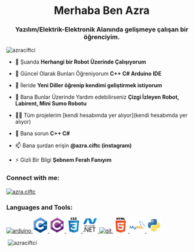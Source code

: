 <h1 align="center">Merhaba Ben Azra</h1>
<h3 align="center">Yazılım/Elektrik-Elektronik Alanında gelişmeye çalışan bir öğrenciyim.</h3>

<p align="left"> <img src="https://komarev.com/ghpvc/?username=azraciftci&label=Profile%20views&color=0e75b6&style=flat" alt="azraciftci" /> </p>

- 🔭 Şuanda **Herhangi bir Robot Üzerinde Çalışıyorum**

- 🌱 Güncel Olarak Bunları Öğreniyorum **C++ C# Arduino IDE**

- 👯 İleride **Yeni Diller öğrenip kendimi geliştirmek istiyorum**

- 🤝 Bana Bunlar Üzerinde Yardım edebilirseniz **Çizgi İzleyen Robot, Labirent, Mini Sumo Robotu**

- 👨‍💻 Tüm projelerim [kendi hesabımda yer alıyor](kendi hesabımda yer alıyor)

- 💬 Bana sorun **C++ C#**

- 📫 Bana şurdan erişin **@azra.ciftc (instagram)**

- ⚡ Gizli Bir Bilgi **Şebnem Ferah Fanıyım**

<h3 align="left">Connect with me:</h3>
<p align="left">
<a href="https://instagram.com/azra.ciftc" target="blank"><img align="center" src="https://raw.githubusercontent.com/rahuldkjain/github-profile-readme-generator/master/src/images/icons/Social/instagram.svg" alt="azra.ciftc" height="30" width="40" /></a>
</p>

<h3 align="left">Languages and Tools:</h3>
<p align="left"> <a href="https://www.arduino.cc/" target="_blank" rel="noreferrer"> <img src="https://cdn.worldvectorlogo.com/logos/arduino-1.svg" alt="arduino" width="40" height="40"/> </a> <a href="https://www.w3schools.com/cpp/" target="_blank" rel="noreferrer"> <img src="https://raw.githubusercontent.com/devicons/devicon/master/icons/cplusplus/cplusplus-original.svg" alt="cplusplus" width="40" height="40"/> </a> <a href="https://www.w3schools.com/cs/" target="_blank" rel="noreferrer"> <img src="https://raw.githubusercontent.com/devicons/devicon/master/icons/csharp/csharp-original.svg" alt="csharp" width="40" height="40"/> </a> <a href="https://www.w3schools.com/css/" target="_blank" rel="noreferrer"> <img src="https://raw.githubusercontent.com/devicons/devicon/master/icons/css3/css3-original-wordmark.svg" alt="css3" width="40" height="40"/> </a> <a href="https://dotnet.microsoft.com/" target="_blank" rel="noreferrer"> <img src="https://raw.githubusercontent.com/devicons/devicon/master/icons/dot-net/dot-net-original-wordmark.svg" alt="dotnet" width="40" height="40"/> </a> <a href="https://git-scm.com/" target="_blank" rel="noreferrer"> <img src="https://www.vectorlogo.zone/logos/git-scm/git-scm-icon.svg" alt="git" width="40" height="40"/> </a> <a href="https://www.w3.org/html/" target="_blank" rel="noreferrer"> <img src="https://raw.githubusercontent.com/devicons/devicon/master/icons/html5/html5-original-wordmark.svg" alt="html5" width="40" height="40"/> </a> <a href="https://www.mysql.com/" target="_blank" rel="noreferrer"> <img src="https://raw.githubusercontent.com/devicons/devicon/master/icons/mysql/mysql-original-wordmark.svg" alt="mysql" width="40" height="40"/> </a> <a href="https://www.python.org" target="_blank" rel="noreferrer"> <img src="https://raw.githubusercontent.com/devicons/devicon/master/icons/python/python-original.svg" alt="python" width="40" height="40"/> </a> </p>

<p>&nbsp;<img align="center" src="https://github-readme-stats.vercel.app/api?username=azraciftci&show_icons=true&locale=en" alt="azraciftci" /></p>
